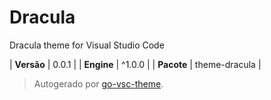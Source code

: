 # Dracula

Dracula theme for Visual Studio Code

| **Versão** | 0.0.1 |
| **Engine** | ^1.0.0 |
| **Pacote** | theme-dracula |

> Autogerado por [go-vsc-theme](https://github.com/natalbu/go-vsc-theme).
